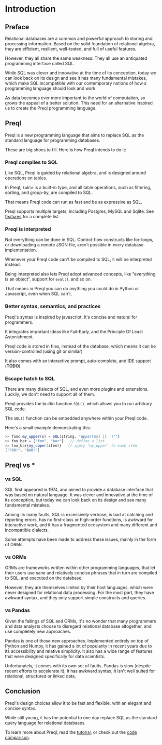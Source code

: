 # Introduction

## Preface

Relational databases are a common and powerful approach to storing and processing information. Based on the solid foundation of relational algebra, they are efficient, resilient, well-tested, and full of useful features.

However, they all share the same weakness: They all use an antiquated programming interface called SQL.

While SQL was clever and innovative at the time of its conception, today we can look back on its design and see it has many fundamental mistakes, which make SQL incompatible with our contemporary notions of how a programming language should look and work.

As data becomes ever more important to the world of computation, so grows the appeal of a better solution. This need for an alternative inspired us to create the Preql programming language.

## Preql

Preql is a new programming language that aims to replace SQL as the standard language for programming databases.

These are big shoes to fill. Here is how Preql intends to do it:

### Preql compiles to SQL

Like SQL, Preql is guided by relational algebra, and is designed around operations on tables.

In Preql, `table` is a built-in type, and all table operations, such as filtering, sorting, and group-by, are compiled to SQL.

That means Preql code can run as fast and be as expressive as SQL.

Preql supports multiple targets, including Postgres, MySQL and Sqlite. See [features](features.md) for a complete list.

### Preql is interpreted

Not everything can be done in SQL. Control-flow constructs like for-loops, or downloading a remote JSON file, aren't possible in every database implementation.

Whenever your Preql code can't be compiled to SQL, it will be interpreted instead.

Being interpreted also lets Preql adopt advanced concepts, like "everything is an object", support for `eval()`, and so on.

That means in Preql you can do anything you could do in Python or Javascript, even when SQL can't.

### Better syntax, semantics, and practices

Preql's syntax is inspired by javascript. It's concise and natural for programmers.

It integrates important ideas like Fail-Early, and the Principle Of Least Astonishment.

Preql code is stored in files, instead of the database, which means it can be version-controlled (using git or similar)

It also comes with an interactive prompt, auto-complete, and IDE support (**TODO**)

### Escape hatch to SQL

There are many dialects of SQL, and even more plugins and extensions. Luckily, we don't need to support all of them.

Preql provides the builtin function `SQL()`, which allows you to run arbitrary SQL code.

The `SQL()` function can be embedded anywhere within your Preql code.

Here's a small example demonstrating this:

```javascript
>> func my_upper(s) = SQL(string, "upper($s) || '!'")
>> foo_bar = ["foo", "bar"]   // define a list
>> foo_bar{my_upper(item)}   // apply 'my_upper' to each item
["FOO!", "BAR!"]
```


## Preql vs *

### vs SQL

SQL first appeared in 1974, and aimed to provide a database interface that was based on natural language. It was clever and innovative at the time of its conception, but today we can look back on its design and see many fundamental mistakes.

Among its many faults, SQL is excessively verbose, is bad at catching and reporting errors, has no first-class or high-order functions, is awkward for interactive work, and it has a fragmented ecosystem and many different and incompatible dialects.

Some attempts have been made to address these issues, mainly in the form of ORMs.

### vs ORMs

ORMs are frameworks written within other programming languages, that let their users use sane and relatively concise phrases that in turn are compiled to SQL, and executed on the database.

However, they are themselves limited by their host languages, which were never designed for relational data processing. For the most part, they have awkward syntax, and they only support simple constructs and queries.

### vs Pandas

Given the failings of SQL and ORMs, it's no wonder that many programmers and data analysts choose to disregard relational database altogether, and use completely new approaches.

Pandas is one of those new approaches. Implemented entirely on top of Python and Numpy, it has gained a lot of popularity in recent years due to its accessibility and relative simplicity. It also has a wide range of features that were designed specifically for data scientists.

Unfortunately, it comes with its own set of faults. Pandas is slow (despite recent efforts to accelerate it), it has awkward syntax, it isn't well suited for relational, structured or linked data,


## Conclusion

Preql's design choices allow it to be fast and flexible, with an elegant and concise syntax.

While still young, it has the potential to one day replace SQL as the standard query language for relational databases.

To learn more about Preql, read the [tutorial](tutorial.md), or check out the [code comparison](comparison.md).
